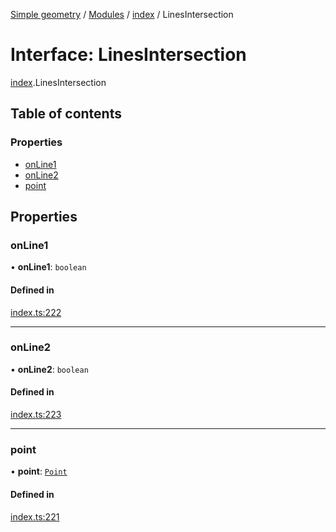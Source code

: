 [Simple geometry](../README.md) / [Modules](../modules.md) / [index](../modules/index.md) / LinesIntersection

# Interface: LinesIntersection

[index](../modules/index.md).LinesIntersection

## Table of contents

### Properties

- [onLine1](index.LinesIntersection.md#online1)
- [onLine2](index.LinesIntersection.md#online2)
- [point](index.LinesIntersection.md#point)

## Properties

### onLine1

• **onLine1**: `boolean`

#### Defined in

[index.ts:222](https://github.com/RodionNikolaev/simple-geometry/blob/88bb558/src/index.ts#L222)

___

### onLine2

• **onLine2**: `boolean`

#### Defined in

[index.ts:223](https://github.com/RodionNikolaev/simple-geometry/blob/88bb558/src/index.ts#L223)

___

### point

• **point**: [`Point`](../classes/index.Point.md)

#### Defined in

[index.ts:221](https://github.com/RodionNikolaev/simple-geometry/blob/88bb558/src/index.ts#L221)

